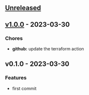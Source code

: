 <a name="unreleased"></a>
## [Unreleased]


<a name="v1.0.0"></a>
## [v1.0.0] - 2023-03-30
### Chores
- **github:** update the terraform action
  
  
<a name="v0.1.0"></a>
## v0.1.0 - 2023-03-30
### Features
- first commit
  
  
[Unreleased]: /compare/v1.0.0...HEAD
[v1.0.0]: /compare/v0.1.0...v1.0.0

